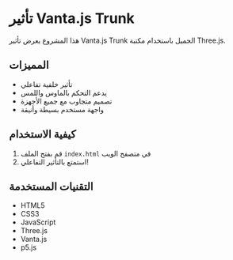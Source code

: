 # تأثير Vanta.js Trunk

هذا المشروع يعرض تأثير Vanta.js Trunk الجميل باستخدام مكتبة Three.js.

## المميزات

- تأثير خلفية تفاعلي
- يدعم التحكم بالماوس واللمس
- تصميم متجاوب مع جميع الأجهزة
- واجهة مستخدم بسيطة وأنيقة

## كيفية الاستخدام

1. قم بفتح الملف `index.html` في متصفح الويب
2. استمتع بالتأثير التفاعلي!

## التقنيات المستخدمة

- HTML5
- CSS3
- JavaScript
- Three.js
- Vanta.js
- p5.js
